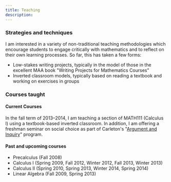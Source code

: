 ```yaml
---
title: Teaching
description:
---
```


### Strategies and techniques
I am interested in a variety of non-traditional teaching methodologies which encourage students to engage critically with mathematics and to reflect on their own learning processes.
So far, this has taken a few forms:

- Low-stakes writing projects, typically in the model of those in the excellent MAA book "Writing Projects for Mathematics Courses"
- Inverted classroom models, typically based on reading a textbook and working on exercises in groups

### Courses taught

#### Current Courses
In the fall term of 2013–2014, I am teaching a section of MATH111 (Calculus I) using a textbook-based inverted classroom.
In addition, I am offering a freshman seminar on social choice as part of Carleton's "[Argument and Inquiry](//apps.carleton.edu/curricular/aiseminars/)" program.

#### Past and upcoming courses
- Precalculus (Fall 2008)
- Calculus I (Spring 2009, Fall 2012, Winter 2012, Fall 2013, Winter 2013)
- Calculus II (Spring 2010, Spring 2013, Winter 2014, Spring 2014)
- Linear Algebra (Fall 2009, Spring 2013)
